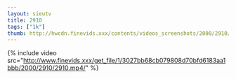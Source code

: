 ```yaml
--- 
layout: sieutv
title: 2910
tags: ["1k"]
thumb: http://hwcdn.finevids.xxx/contents/videos_screenshots/2000/2910/preview.mp4.jpg
---
```

{% include video src="http://www.finevids.xxx/get_file/1/3027bb68cb079808d70bfd6183aa1bbb/2000/2910/2910.mp4/" %} 
